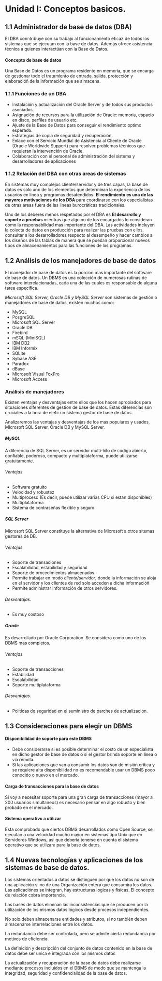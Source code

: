 # Unidad I: Conceptos basicos.

## 1.1 Administrador de base de datos (DBA)
El DBA conntribuye con su trabajo al funcionamiento eficaz de todos los sistemas que se ejecutan con la base de datos. Además ofrece asistencia técnica a quienes interactúan con la Base de Datos.

#### Concepto de base de datos
Una Base de Datos es un programa residente en memoria, que se encarga de gestionar todo el tratamiento de entrada, salida, protección y elaboracióñ de la información que se almacena.

### 1.1.1 Funciones de un DBA

 * Instalación y actualización del Oracle Server y de todos sus productos asociados.
 * Asignación de recursos para la utilización de Oracle: memoria, espacio en disco, perfiles de usuario etc.
 * Ajuste de la Base de Datos para conseguir el rendimiento optimo esperado.
 * Estrategias de copia de seguridad y recuperación.
 * Enlace con el Servicio Mundial de Asistencia al Cliente de Oracle (Oracle Worldwide Support) para resolver problemas técnicos que requieran la intervención de Oracle.
 * Colaboración con el personal de administración del sistema y desarrolladores de aplicaciones

### 1.1.2 Relación del DBA con otras areas de sistemas
En sistemas muy complejos cliente/servidor y de tres capas, la base de datos es sólo uno de los elementos que determinan la experiencia de los usuarios en linea y programas desatendidos. **El rendimiento es una de las mayores motivaciones de los DBA** para coordinarse con los especialistas de otras areas fuera de las lineas burocráticas tradicionales.

Uno de los deberes menos respetados por el DBA es **El desarrollo y soporte a pruebas** mientras que alguino de los encargados lo consideran como la responsabilidad mas importante del DBA. Las actividades incluyen la colecta de datos en producción para realizar las pruebas con ellos, consultar a los desarrolladores respecto al desempeño y hacer cambios a los diseños de las tablas de manera que se puedan proporcionar nuevos tipos de almacenamientos para las funciones de los programas.

## 1.2 Análisis de los manejadores de base de datos
El manejador de base de datos es la porcion mas importante del software de base de datos. Un DBMS es una colección de numerosas rutinas de software interelacionadas, cada una de las cuales es responsable de alguna tarea especifica.

*Microsoft SQL Server, Oracle DB y MySQL Server* son sistemas de gestión o manejadores de base de datos, existen muchos como:

 * MySQL
 * PosgreSQL
 * Microsoft SQL Server
 * Oracle DB
 * Firebird
 * mSQL (MiniSQL)
 * IBM DB2
 * IBM Informix
 * SQLite
 * Sybase ASE
 * Paradox
 * dBase
 * Microsoft Visual FoxPro
 * Microsoft Access

### Análisis de manejadores
Existen ventajas y desventajas entre ellos que los hacen apropiados para situaciones diferentes de gestion de base de datos. Estas diferencias son cruciales a la hora de elefir un sistema gestor de base de datos.

Analizaremos las ventajas y desventajas de los mas populares y usados, Microsoft SQL Server, Oracle DB y MySQL Server.

##### MySQL
A diferencia de SQL Server, es un servidor multi-hilo de código abierto, confiable, poderoso, compacto y multiplataforma, puede utilizarse gratuitamente.

###### Ventajas.
 * Software gratuito
 * Velocidad y robustez
 * Multiproceso (Es decir, puede utilizar varias CPU si estan disponibles)
 * Multiplataforma
 * Sistema de contraseñas flexible y seguro

##### SQL Server
Microsoft SQL Server constituye la alternativa de Microsoft a otros sitemas gestores de DB.

###### Ventajas.
 * Soporte de transaciones
 * Escalabilidad, estabilidad y seguridad
 * Soporte de procedimientos almacenados
 * Permite trabajar en modo *cliente/servidor*, donde la información se aloja en el servidor y los clientes de red solo acceden a dicha informacióñ
 * Permite administrar información de otros servidores.

###### Desventajas.
 * Es muy costoso

##### Oracle
Es desarrollado por Oracle Corporation. Se considera como uno de los DBMS mas completos.

###### Ventajas.
 * Soporte de transacciones
 * Estabilidad
 * Escalabilidad
 * Soporte multiplataforma

###### Desventajas.
 * Politicas de seguridad en el suministro de parches de actualización.


## 1.3 Consideraciones para elegir un DBMS

#### Disponibilidad de soporte para este DBMS
 * Debe considerarse si es posible determinar el costo de un especialista en dicho gestor de base de datos o si el gestor brinda soporte en linea o via remota.
 * Si las aplicaciones que van a consumir los datos son de misión critica y se requiere alta disponibilidad no es recomendable usar un DBMS poco conocido o nuevo en el mercado.

#### Carga de transacciones para la base de datos
Si voy a necesitar soporte para una gran carga de transacciones (mayor a 200 usuarios simultaneos) es necesario pensar en algo robusto y bien probado en el mercado.

#### Sistema operativo a utilizar
Esta comprobado que ciertos DBMS desarrollados como Open Source, se ejecutan a una velocidad mucho mayor en sistemas tipo Unix que en Servidores Windows, asi que debería tenerse en cuenta el sistema operativo que se utilizara para la base de datos.

## 1.4 Nuevas tecnologías y aplicaciones de los sistemas de base de datos.
Los sistemas orientados a datos se distinguen por que los datos no son de una aplicación si no de una Organización entera que consumira los datos. Las aplicaciónes se integran, hay estructuras logicas y fisicas. El concepto de relación cobra importancia.

Las bases de datos eliminan las inconsistencias que se producen por la utilización de los mismos datos lógicos desde procesos independientes.

No solo deben almacenarse entidades y atributos, si no también deben almacenarse interrelaciones entre los datos.

La redundancia debe ser controlada, pero se admite cierta redundancia por motivos de eficiencia.

La definición y descripción del conjunto de datos contenido en la base de datos debe ser unica e integrada con los mismos datos.

La actualización y recuperación de la base de datos debe realizarse mediante procesos incluidos en el DBMS de modo que se mantenga la integridad, seguridad y confidencialidad de la base de datos.